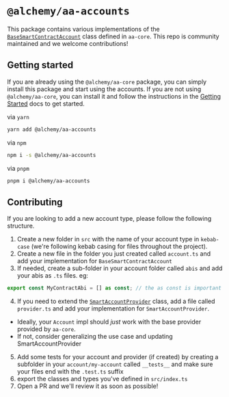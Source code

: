 # `@alchemy/aa-accounts`

This package contains various implementations of the [`BaseSmartContractAccount`](https://accountkit.alchemy.com/packages/aa-core/accounts/introduction.html#basesmartcontractaccount) class defined in `aa-core`. This repo is community maintained and we welcome contributions!

## Getting started

If you are already using the `@alchemy/aa-core` package, you can simply install this package and start using the accounts. If you are not using `@alchemy/aa-core`, you can install it and follow the instructions in the [Getting Started](https://accountkit.alchemy.com/packages/aa-accounts/) docs to get started.

via `yarn`

```bash
yarn add @alchemy/aa-accounts
```

via `npm`

```bash
npm i -s @alchemy/aa-accounts
```

via `pnpm`

```bash
pnpm i @alchemy/aa-accounts
```

## Contributing

If you are looking to add a new account type, please follow the following structure.

1. Create a new folder in `src` with the name of your account type in `kebab-case` (we're following kebab casing for files throughout the project).
2. Create a new file in the folder you just created called `account.ts` and add your implementation for `BaseSmartContractAccount`
3. If needed, create a sub-folder in your account folder called `abis` and add your abis as `.ts` files. eg:

```ts
export const MyContractAbi = [] as const; // the as const is important so we can get correct typing from viem
```

4. If you need to extend the [`SmartAccountProvider`](https://accountkit.alchemy.com/packages/aa-core/provider/introduction.html) class, add a file called `provider.ts` and add your implementation for `SmartAccountProvider`.

- Ideally, your `Account` impl should _just_ work with the base provider provided by `aa-core`.
- If not, consider generalizing the use case and updating SmartAccountProvider

5. Add some tests for your account and provider (if created) by creating a subfolder in your `account/my-account` called `__tests__` and make sure your files end with the `.test.ts` suffix
6. export the classes and types you've defined in `src/index.ts`
7. Open a PR and we'll review it as soon as possible!
